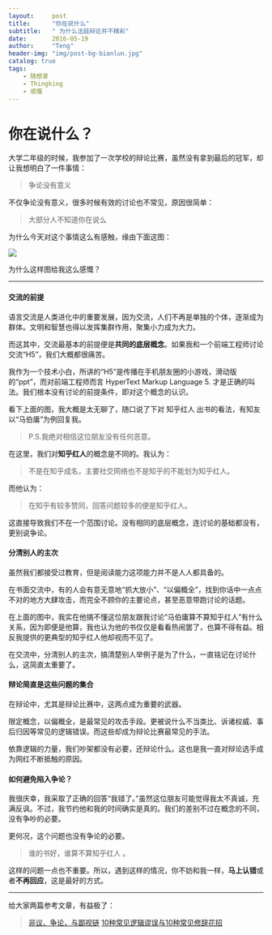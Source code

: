 ```yaml
---
layout:     post
title:      "你在说什么"
subtitle:   " 为什么法庭辩论并不精彩"
date:       2016-05-19
author:     "Teng"
header-img: "img/post-bg-bianlun.jpg"
catalog: true
tags:
    - 随想录
    - Thingking
    - 感慨
---
```


# 你在说什么？

大学二年级的时候，我参加了一次学校的辩论比赛，虽然没有拿到最后的冠军，却让我想明白了一件事情：

> 争论没有意义

不仅争论没有意义，很多时候有效的讨论也不常见，原因很简单：

> 大部分人不知道你在说么

为什么今天对这个事情这么有感触，缘由下面这图：

![](http://7xtgob.com2.z0.glb.clouddn.com/%E5%BE%AE%E4%BF%A1%E6%88%AA%E5%9B%BE_20160519160124.png)

为什么这样图给我这么感慨？

---
#### 交流的前提

语言交流是人类进化中的重要发展，因为交流，人们不再是单独的个体，逐渐成为群体。文明和智慧也得以发挥集群作用，聚集小力成为大力。

而这其中，交流最基本的前提便是**共同的底层概念**。如果我和一个前端工程师讨论交流“H5”，我们大概都很痛苦。

我作为一个技术小白，所讲的“H5”是传播在手机朋友圈的小游戏，滑动版的“ppt”，而对前端工程师而言 HyperText Markup Language 5. 才是正确的叫法。我们根本没有讨论的前提条件，即对这个概念的认识。

看下上面的图，我大概是太无聊了，随口说了下对 知乎红人 出书的看法，有知友以“马伯庸”为例回复我。

> P.S.我绝对相信这位朋友没有任何恶意。

在这里，我们对**知乎红人**的概念是不同的。我认为：
> 不是在知乎成名，主要社交网络也不是知乎的不能划为知乎红人。

而他认为：
> 在知乎有较多赞同，回答问题较多的便是知乎红人。

这直接导致我们不在一个范围讨论。没有相同的底层概念，连讨论的基础都没有，更别说争论。

#### 分清别人的主次

虽然我们都接受过教育，但是阅读能力这项能力并不是人人都具备的。

在书面交流中，有的人会有意无意地“抓大放小”、“以偏概全”，找到你话中一点点不对的地方大肆攻击，而完全不顾你的主要论点，甚至恶意带跑讨论的话题。

在上面的图中，我实在他搞不懂这位朋友跟我讨论“马伯庸算不算知乎红人”有什么关系，因为即便是他算，我也认为他的书仅仅是看看热闹罢了，也算不得有益。相反我提供的更典型的知乎红人他却视而不见了。

在交流中，分清别人的主次，搞清楚别人举例子是为了什么，一直铭记在讨论什么，这简直太重要了。

#### 辩论简直是这些问题的集合

在辩论中，尤其是辩论比赛中，这两点成为重要的武器。

限定概念，以偏概全，是最常见的攻击手段。更被说什么不当类比、诉诸权威、事后归因等常见的逻辑错误。而这些却成为辩论比赛最常见的手法。

依靠逻辑的力量，我们吵架都没有必要，还辩论什么。这也是我一直对辩论选手成为网红不断抵触的原因。

#### 如何避免陷入争论？

我很庆幸，我采取了正确的回答“我错了。”虽然这位朋友可能觉得我太不真诚，充满反讽。不过，我节约他和我的时间确实是真的。我们的差别不过在概念的不同，没有争吵的必要。

更何况，这个问题也没有争论的必要。

> 谁的书好，谁算不算知乎红人 。

这样的问题一点也不重要。所以，遇到这样的情况，你不妨和我一样，**马上认错**或者**不再回应**，这是最好的方式。

-----
给大家两篇参考文章，有益极了：
> [非议、争论，与鄙视链](http://zhibimo.com/read/xiaolai/reborn-every-7-years/A11.html)
> [10种常见逻辑谬误与10种常见修辞花招](http://mao.ivyb.org/?p=212)
